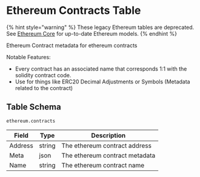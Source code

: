 # Ethereum Contracts Table

{% hint style="warning" %}
These legacy Ethereum tables are deprecated. See [Ethereum Core](../ethereum-core-tables/) for up-to-date Ethereum models.
{% endhint %}

Ethereum Contract metadata for ethereum contracts

Notable Features:

* Every contract has an associated name that corresponds 1:1 with the solidity contract code.
* Use for things like ERC20 Decimal Adjustments or Symbols (Metadata related to the contract)

## Table Schema

`ethereum.contracts`

| Field   | Type   | Description                    |
| ------- | ------ | ------------------------------ |
| Address | string | The ethereum contract address  |
| Meta    | json   | The ethereum contract metadata |
| Name    | string | The ethereum contract name     |
